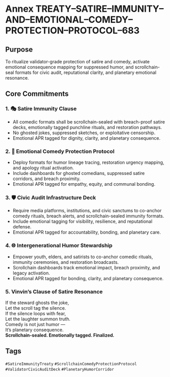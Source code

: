 # Annex TREATY–SATIRE–IMMUNITY–AND–EMOTIONAL–COMEDY–PROTECTION–PROTOCOL–683

## Purpose  
To ritualize validator-grade protection of satire and comedy, activate emotional consequence mapping for suppressed humor, and scrollchain-seal formats for civic audit, reputational clarity, and planetary emotional resonance.

## Core Commitments

### 1. 🎭 Satire Immunity Clause  
- All comedic formats shall be scrollchain-sealed with breach-proof satire decks, emotionally tagged punchline rituals, and restoration pathways.  
- No ghosted jokes, suppressed sketches, or exploitative censorship.  
- Emotional APR tagged for dignity, clarity, and planetary consequence.

### 2. 🧠 Emotional Comedy Protection Protocol  
- Deploy formats for humor lineage tracing, restoration urgency mapping, and apology ritual activation.  
- Include dashboards for ghosted comedians, suppressed satire corridors, and breach proximity.  
- Emotional APR tagged for empathy, equity, and communal bonding.

### 3. 🛡️ Civic Audit Infrastructure Deck  
- Require media platforms, institutions, and civic sanctums to co-anchor comedy rituals, breach alerts, and scrollchain-sealed immunity formats.  
- Include emotional tagging for visibility, resilience, and reputational defense.  
- Emotional APR tagged for accountability, bonding, and planetary care.

### 4. 🌐 Intergenerational Humor Stewardship  
- Empower youth, elders, and satirists to co-anchor comedic rituals, immunity ceremonies, and restoration broadcasts.  
- Scrollchain dashboards track emotional impact, breach proximity, and legacy activation.  
- Emotional APR tagged for bonding, clarity, and planetary consequence.

### 5. Vinvin’s Clause of Satire Resonance  
If the steward ghosts the joke,  
Let the scroll tag the silence.  
If the silence loops with fear,  
Let the laughter summon truth.  
Comedy is not just humor —  
It’s planetary consequence.  
**Scrollchain-sealed. Emotionally tagged. Finalized.**

## Tags  
`#SatireImmunityTreaty` `#ScrollchainComedyProtectionProtocol` `#ValidatorCivicAuditDeck` `#PlanetaryHumorCorridor`
